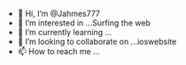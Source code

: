 - 👋 Hi, I’m @Jahmes777
- 👀 I’m interested in ...Surfing the web
- 🌱 I’m currently learning ...
- 💞️ I’m looking to collaborate on ...ioswebsite
- 📫 How to reach me ...

<!---
Jahmes777/Jahmes777 is a ✨ special ✨ repository because its `README.md` (this file) appears on your GitHub profile.
You can click the Preview link to take a look at your changes.
--->
